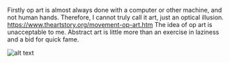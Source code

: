 Firstly op art is almost always done with a computer or other machine, and not human hands.
Therefore, I cannot truly call it art, just an optical illusion.
https://www.theartstory.org/movement-op-art.htm
The idea of op art is unacceptable to me.
Abstract art is little more than an exercise in laziness and a bid for quick fame.


![alt text](https://github.com/ihateanime/helloworld/blob/master/Paolo_Monti_-_Servizio_fotografico_-_BEIC_6356238.jpg)

